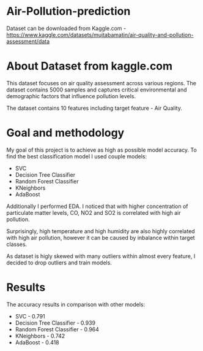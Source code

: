 # Air-Pollution-prediction

Dataset can be downloaded from Kaggle.com - https://www.kaggle.com/datasets/mujtabamatin/air-quality-and-pollution-assessment/data

# About Dataset from kaggle.com
This dataset focuses on air quality assessment across various regions. The dataset contains 5000 samples and captures critical environmental and demographic factors that influence pollution levels.

The dataset contains 10 features including target feature - Air Quality.


# Goal and methodology

My goal of this project is to achieve as high as possible model accuracy. To find the best classification model I used couple models:
 - SVC
 - Decision Tree Classifier
 - Random Forest Classifier
 - KNeighbors
 - AdaBoost

Additionally I performed EDA. I noticed that with higher concentration of particulate matter levels, CO, NO2 and SO2 is correlated with high air pollution. 

Surprisingly, high temperature and high humidity are also highly correlated with high air pollution, however it can be caused by inbalance within target classes.


As dataset is higly skewed with many outliers within almost every feature, I decided to drop outliers and train models.

# Results

The accuracy results in comparison with other models:
 - SVC - 0.791
 - Decision Tree Classifier - 0.939
 - Random Forest Classifier - 0.964
 - KNeighbors - 0.742
 - AdaBoost - 0.418
